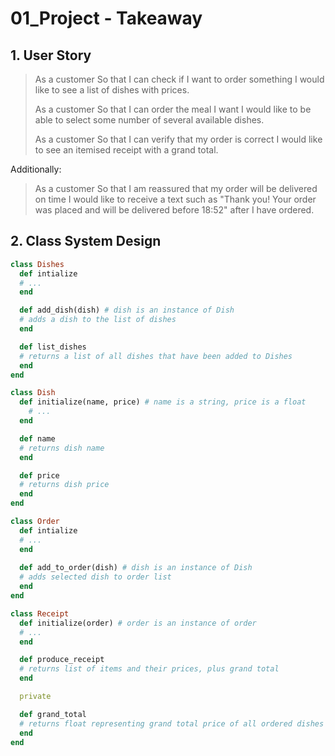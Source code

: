 # 01_Project - Takeaway

## 1. User Story

> As a customer
> So that I can check if I want to order something
> I would like to see a list of dishes with prices.
> 
> As a customer
> So that I can order the meal I want
> I would like to be able to select some number of several available dishes.
> 
> As a customer
> So that I can verify that my order is correct
> I would like to see an itemised receipt with a grand total.
>

Additionally:
> As a customer
> So that I am reassured that my order will be delivered on time
> I would like to receive a text such as "Thank you! Your order was placed and will be delivered before 18:52" after I have ordered.
 
## 2. Class System Design
``` ruby
class Dishes
  def intialize
  # ...
  end

  def add_dish(dish) # dish is an instance of Dish
  # adds a dish to the list of dishes
  end

  def list_dishes
  # returns a list of all dishes that have been added to Dishes
  end
end

class Dish
  def initialize(name, price) # name is a string, price is a float
    # ...
  end

  def name
  # returns dish name
  end

  def price
  # returns dish price
  end
end

class Order
  def intialize
  # ...
  end
  
  def add_to_order(dish) # dish is an instance of Dish
  # adds selected dish to order list
  end
end

class Receipt
  def initialize(order) # order is an instance of order
  # ...
  end

  def produce_receipt
  # returns list of items and their prices, plus grand total
  end

  private

  def grand_total
  # returns float representing grand total price of all ordered dishes
  end
end
```